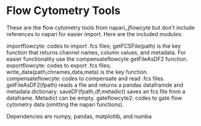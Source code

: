 # Flow Cytometry Tools

These are the flow cytometry tools from napari_jflowcyte but don't include references to napari for easier import.  Here are the included modules:

importflowcyte: codes to import .fcs files; getFCSFile(path) is the key function that returns channel names, column values, and metadata.  For easier functionality use the compensateflowcyte getFileAsDF2 function.
exportflowcyte: codes to export .fcs files; write_data(path,chnames,data,meta) is the key function.
compensateflowcyte: codes to compensate and read .fcs files.  getFileAsDF2(fpath) reads a file and returns a pandas dataframde and metadata dictionary.  saveDF(fpath,df,metadict) saves an fcs file from a dataframe.  Metadict can be empty.
gateflowcyte2: codes to gate flow cytometry data (omitting the napari functions).

Dependencies are numpy, pandas, matplotlib, and numba
